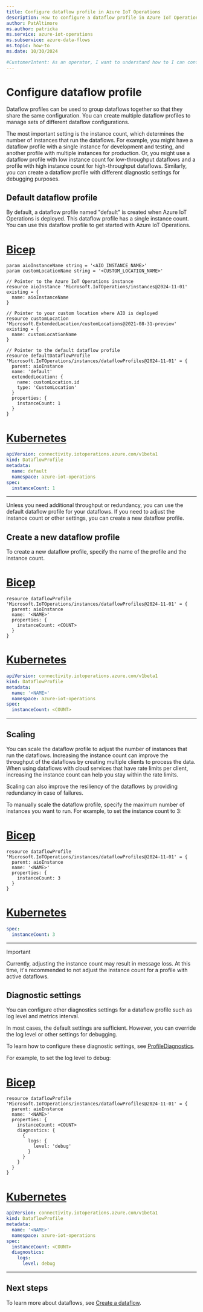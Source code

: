 ```yaml
---
title: Configure dataflow profile in Azure IoT Operations
description: How to configure a dataflow profile in Azure IoT Operations to change a dataflow behavior.
author: PatAltimore
ms.author: patricka
ms.service: azure-iot-operations
ms.subservice: azure-data-flows
ms.topic: how-to
ms.date: 10/30/2024

#CustomerIntent: As an operator, I want to understand how to I can configure a a dataflow profile to control a dataflow behavior.
---
```


# Configure dataflow profile

Dataflow profiles can be used to group dataflows together so that they share the same configuration. You can create multiple dataflow profiles to manage sets of different dataflow configurations. 

The most important setting is the instance count, which determines the number of instances that run the dataflows. For example, you might have a dataflow profile with a single instance for development and testing, and another profile with multiple instances for production. Or, you might use a dataflow profile with low instance count for low-throughput dataflows and a profile with high instance count for high-throughput dataflows. Similarly, you can create a dataflow profile with different diagnostic settings for debugging purposes.

## Default dataflow profile

By default, a dataflow profile named "default" is created when Azure IoT Operations is deployed. This dataflow profile has a single instance count. You can use this dataflow profile to get started with Azure IoT Operations.

# [Bicep](#tab/bicep)

```bicep
param aioInstanceName string = '<AIO_INSTANCE_NAME>'
param customLocationName string = '<CUSTOM_LOCATION_NAME>'

// Pointer to the Azure IoT Operations instance
resource aioInstance 'Microsoft.IoTOperations/instances@2024-11-01' existing = {
  name: aioInstanceName
}

// Pointer to your custom location where AIO is deployed
resource customLocation 'Microsoft.ExtendedLocation/customLocations@2021-08-31-preview' existing = {
  name: customLocationName
}

// Pointer to the default dataflow profile
resource defaultDataflowProfile 'Microsoft.IoTOperations/instances/dataflowProfiles@2024-11-01' = {
  parent: aioInstance
  name: 'default'
  extendedLocation: {
    name: customLocation.id
    type: 'CustomLocation'
  }
  properties: {
    instanceCount: 1
  }
}
```

# [Kubernetes](#tab/kubernetes)

```yaml
apiVersion: connectivity.iotoperations.azure.com/v1beta1
kind: DataflowProfile
metadata:
  name: default
  namespace: azure-iot-operations
spec:
  instanceCount: 1
```

---

Unless you need additional throughput or redundancy, you can use the default dataflow profile for your dataflows. If you need to adjust the instance count or other settings, you can create a new dataflow profile.

## Create a new dataflow profile

To create a new dataflow profile, specify the name of the profile and the instance count.

# [Bicep](#tab/bicep)

```bicep
resource dataflowProfile 'Microsoft.IoTOperations/instances/dataflowProfiles@2024-11-01' = {
  parent: aioInstance
  name: '<NAME>'
  properties: {
    instanceCount: <COUNT>
  }
}
```

# [Kubernetes](#tab/kubernetes)

```yaml
apiVersion: connectivity.iotoperations.azure.com/v1beta1
kind: DataflowProfile
metadata:
  name: '<NAME>'
  namespace: azure-iot-operations
spec:
  instanceCount: <COUNT>
```

---

## Scaling

You can scale the dataflow profile to adjust the number of instances that run the dataflows. Increasing the instance count can improve the throughput of the dataflows by creating multiple clients to process the data. When using dataflows with cloud services that have rate limits per client, increasing the instance count can help you stay within the rate limits.

Scaling can also improve the resiliency of the dataflows by providing redundancy in case of failures.

To manually scale the dataflow profile, specify the maximum number of instances you want to run. For example, to set the instance count to 3:

# [Bicep](#tab/bicep)

```bicep
resource dataflowProfile 'Microsoft.IoTOperations/instances/dataflowProfiles@2024-11-01' = {
  parent: aioInstance
  name: '<NAME>'
  properties: {
    instanceCount: 3
  }
}
```


# [Kubernetes](#tab/kubernetes)

```yaml
spec:
  instanceCount: 3
```

---

> [!IMPORTANT]
> Currently, adjusting the instance count may result in message loss. At this time, it's recommended to not adjust the instance count for a profile with active dataflows.

## Diagnostic settings

You can configure other diagnostics settings for a dataflow profile such as log level and metrics interval. 

In most cases, the default settings are sufficient. However, you can override the log level or other settings for debugging. 

To learn how to configure these diagnostic settings, see [ProfileDiagnostics](/rest/api/iotoperations/dataflow-profile/create-or-update?#profilediagnostics).

For example, to set the log level to debug:

# [Bicep](#tab/bicep)

```bicep
resource dataflowProfile 'Microsoft.IoTOperations/instances/dataflowProfiles@2024-11-01' = {
  parent: aioInstance
  name: '<NAME>'
  properties: {
    instanceCount: <COUNT>
    diagnostics: {
      {
        logs: {
          level: 'debug'
        }
      }
    }
  }
}
```

# [Kubernetes](#tab/kubernetes)

```yaml
apiVersion: connectivity.iotoperations.azure.com/v1beta1
kind: DataflowProfile
metadata:
  name: '<NAME>'
  namespace: azure-iot-operations
spec:
  instanceCount: <COUNT>
  diagnostics:
    logs:
      level: debug
```

---

## Next steps

To learn more about dataflows, see [Create a dataflow](howto-create-dataflow.md).